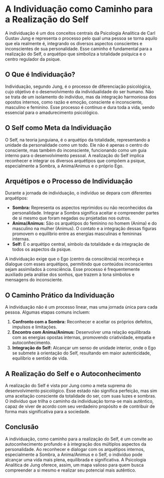 # A Individuação como Caminho para a Realização do Self

A individuação é um dos conceitos centrais da Psicologia Analítica de Carl Gustav Jung e representa o processo pelo qual uma pessoa se torna aquilo que ela realmente é, integrando os diversos aspectos conscientes e inconscientes de sua personalidade. Esse caminho é fundamental para a realização do Self, o arquétipo que simboliza a totalidade psíquica e o centro regulador da psique.

## O Que é Individuação?

Individuação, segundo Jung, é o processo de diferenciação psicológica, cujo objetivo é o desenvolvimento da individualidade do ser humano. Não se trata de um isolamento do indivíduo, mas da integração harmoniosa dos opostos internos, como razão e emoção, consciente e inconsciente, masculino e feminino. Esse processo é contínuo e dura toda a vida, sendo essencial para o amadurecimento psicológico.

## O Self como Meta da Individuação

O Self, na teoria junguiana, é o arquétipo da totalidade, representando a unidade da personalidade como um todo. Ele não é apenas o centro do consciente, mas também do inconsciente, funcionando como um guia interno para o desenvolvimento pessoal. A realização do Self implica reconhecer e integrar os diversos arquétipos que compõem a psique, especialmente a Sombra, a Anima/Animus e o próprio Ego.

## Arquétipos e o Processo de Individuação

Durante a jornada de individuação, o indivíduo se depara com diferentes arquétipos:

- **Sombra:** Representa os aspectos reprimidos ou não reconhecidos da personalidade. Integrar a Sombra significa aceitar e compreender partes de si mesmo que foram negadas ou projetadas nos outros.
- **Anima/Animus:** São os arquétipos do feminino no homem (Anima) e do masculino na mulher (Animus). O contato e a integração dessas figuras promovem o equilíbrio entre as energias masculinas e femininas internas.
- **Self:** É o arquétipo central, símbolo da totalidade e da integração de todos os aspectos da psique.

A individuação exige que o Ego (centro da consciência) reconheça e dialogue com esses arquétipos, permitindo que conteúdos inconscientes sejam assimilados à consciência. Esse processo é frequentemente auxiliado pela análise dos sonhos, que trazem à tona símbolos e mensagens do inconsciente.

## O Caminho Prático da Individuação

A individuação não é um processo linear, mas uma jornada única para cada pessoa. Algumas etapas comuns incluem:

1. **Confronto com a Sombra:** Reconhecer e aceitar os próprios defeitos, impulsos e limitações.
2. **Encontro com Anima/Animus:** Desenvolver uma relação equilibrada com as energias opostas internas, promovendo criatividade, empatia e autoconhecimento.
3. **Integração do Self:** Alcançar um senso de unidade interior, onde o Ego se submete à orientação do Self, resultando em maior autenticidade, equilíbrio e sentido de vida.

## A Realização do Self e o Autoconhecimento

A realização do Self é vista por Jung como a meta suprema do desenvolvimento psicológico. Esse estado não significa perfeição, mas sim uma aceitação consciente da totalidade do ser, com suas luzes e sombras. O indivíduo que trilha o caminho da individuação torna-se mais autêntico, capaz de viver de acordo com seu verdadeiro propósito e de contribuir de forma mais significativa para a sociedade.

## Conclusão

A individuação, como caminho para a realização do Self, é um convite ao autoconhecimento profundo e à integração dos múltiplos aspectos da personalidade. Ao reconhecer e dialogar com os arquétipos internos, especialmente a Sombra, a Anima/Animus e o Self, o indivíduo pode alcançar uma vida mais plena, equilibrada e significativa. A Psicologia Analítica de Jung oferece, assim, um mapa valioso para quem busca compreender a si mesmo e realizar seu potencial mais autêntico.